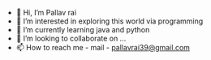 - 👋 Hi, I’m Pallav rai
- 👀 I’m interested in exploring this world via programming
- 🌱 I’m currently learning java and python
- 💞️ I’m looking to collaborate on ...
- 📫 How to reach me - mail - pallavrai39@gmail.com

<!---
youknowhim/youknowhim is a ✨ special ✨ repository because its `README.md` (this file) appears on your GitHub profile.
You can click the Preview link to take a look at your changes.
--->
